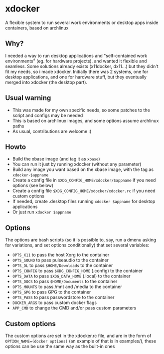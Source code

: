 # xdocker
A flexible system to run several work environments or desktop apps inside containers, based on archlinux

## Why?

I needed a way to run desktop applications and "self-contained work environments" (eg. for hardware projects), and wanted it flexible and seamless.
Some solutions already exists (x11docker, dx11...) but they didn't fit my needs, so i made xdocker.
Initially there was 2 systems, one for desktop applications, and one for hardware stuff, but they eventually merged into xdocker (the desktop part).

## Usual warning

* This was made for my own specific needs, so some patches to the script and configs may be needed
* This is based on archlinux images, and some options assume archlinux paths
* As usual, contributions are welcome :)

## Howto

* Build the xbase image (and tag it as `xbase`)
* You can run it just by running xdocker (without any parameter)
* Build any image you want based on the xbase image, with the tag as `xdocker-$appname`
* Create a config file in `$XDG_CONFIG_HOME/xdocker/$appname` if you need options (see below)
* Create a config file `$XDG_CONFIG_HOME/xdocker/xdocker.rc` if you need custom options
* If needed, create .desktop files running `xdocker $appname` for desktop applications
* Or just run `xdocker $appname`

## Options

The options are bash scripts (so it is possible to, say, run a dmenu asking for variations, and set options conditionally) that set several variables:

* `OPTS_X11` to pass the host Xorg to the container
* `OPTS_SOUND` to pass pulseaudio to the container
* `OPTS_DL` to pass `$HOME/Downloads` to the container
* `OPTS_CONFIG` to pass `$XDG_CONFIG_HOME` (.config) to the container
* `OPTS_DATA` to pass `$XDG_DATA_HOME` (.local) to the container
* `OPTS_DOCS` to pass `$HOME/Documents` to the container
* `OPTS_MOUNTS` to pass /mnt and /media to the container
* `OPTS_GPG` to pass GPG to the container
* `OPTS_PASS` to pass passwordstore to the container
* `DOCKER_ARGS` to pass custom docker flags
* `APP_CMD` to change the CMD and/or pass custom parameters

## Custom options

The custom options are set in the xdocker.rc file, and are in the form of `OPTION_NAME=(docker options)` (an example of that is in examples/), these options can be use the same way as the built-in ones
